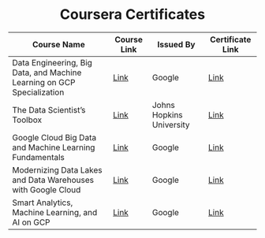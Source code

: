 <div align="center">

# Coursera Certificates

</div>




| Course Name | Course Link | Issued By | Certificate Link |
| --- | --- | --- | --- |
|Data Engineering, Big Data, and Machine Learning on GCP Specialization|[Link](https://coursera.org/share/9128ebf95a921f980f25f216110e51ea)| Google| [Link]()|
| The Data Scientist’s Toolbox | [Link](https://www.coursera.org/specializations/jhu-data-science) | Johns Hopkins University | [Link](https://coursera.org/share/24ed2275fd1646c5c742da3acc19cf77) |
| Google Cloud Big Data and Machine Learning Fundamentals | [Link](https://in.coursera.org/specializations/gcp-data-machine-learning) |  Google | [Link](https://www.coursera.org/account/accomplishments/verify/WYLD98L8YS24) |
| Modernizing Data Lakes and Data Warehouses with Google Cloud | [Link](https://www.coursera.org/learn/data-lakes-data-warehouses-gcp/home/week/1) |  Google | [Link](https://www.coursera.org/account/accomplishments/verify/K7SB538S7GHY) |
| Smart Analytics, Machine Learning, and AI on GCP | [Link](https://www.coursera.org/learn/smart-analytics-machine-learning-ai-gcp/home/) |  Google | [Link](https://coursera.org/share/c30da218f3748d5789402383cb45a5ca) |

